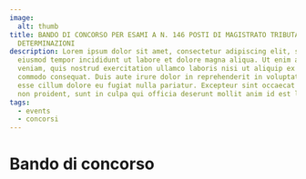 ```yaml
---
image:
  alt: thumb
title: BANDO DI CONCORSO PER ESAMI A N. 146 POSTI DI MAGISTRATO TRIBUTARIO -
  DETERMINAZIONI
description: Lorem ipsum dolor sit amet, consectetur adipiscing elit, sed do
  eiusmod tempor incididunt ut labore et dolore magna aliqua. Ut enim ad minim
  veniam, quis nostrud exercitation ullamco laboris nisi ut aliquip ex ea
  commodo consequat. Duis aute irure dolor in reprehenderit in voluptate velit
  esse cillum dolore eu fugiat nulla pariatur. Excepteur sint occaecat cupidatat
  non proident, sunt in culpa qui officia deserunt mollit anim id est laborum.
tags:
  - events
  - concorsi
---
```

# Bando di concorso
